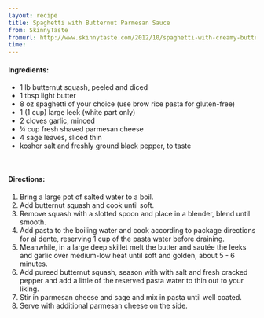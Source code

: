 ```yaml
---
layout: recipe
title: Spaghetti with Butternut Parmesan Sauce
from: SkinnyTaste
fromurl: http://www.skinnytaste.com/2012/10/spaghetti-with-creamy-butternut-leek.html
time: 
---
```


#### Ingredients:

* 1 lb butternut squash, peeled and diced
* 1 tbsp light butter
* 8 oz spaghetti of your choice (use brow rice pasta for gluten-free)
* 1 (1 cup) large leek (white part only)
* 2 cloves garlic, minced
* ¼ cup fresh shaved parmesan cheese
* 4 sage leaves, sliced thin
* kosher salt and freshly ground black pepper, to taste


<br>

#### Directions:

1. Bring a large pot of salted water to a boil. 
2. Add butternut squash and cook until soft. 
3. Remove squash with a slotted spoon and place in a blender, blend until smooth.
4. Add pasta to the boiling water and cook according to package directions for al dente, reserving 1 cup of the pasta water before draining.
5. Meanwhile, in a large deep skillet melt the butter and sautée the leeks and garlic over medium-low heat until soft and golden, about 5 - 6 minutes. 
6. Add pureed butternut squash, season with with salt and fresh cracked pepper and add a little of the reserved pasta water to thin out to your liking. 
7. Stir in parmesan cheese and sage and mix in pasta until well coated.
8. Serve with additional parmesan cheese on the side.
